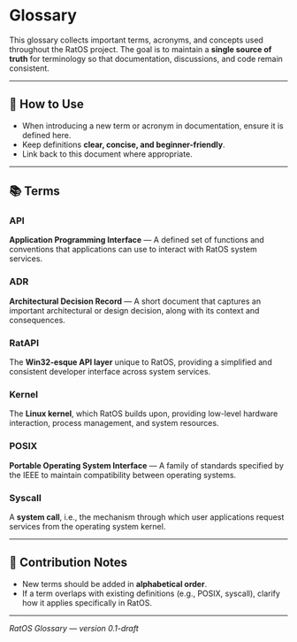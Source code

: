 # Glossary

This glossary collects important terms, acronyms, and concepts used throughout the RatOS project. The goal is to maintain a **single source of truth** for terminology so that documentation, discussions, and code remain consistent.

---

## 📖 How to Use

* When introducing a new term or acronym in documentation, ensure it is defined here.
* Keep definitions **clear, concise, and beginner-friendly**.
* Link back to this document where appropriate.

---

## 📚 Terms

### API

**Application Programming Interface** — A defined set of functions and conventions that applications can use to interact with RatOS system services.

### ADR

**Architectural Decision Record** — A short document that captures an important architectural or design decision, along with its context and consequences.

### RatAPI

The **Win32-esque API layer** unique to RatOS, providing a simplified and consistent developer interface across system services.

### Kernel

The **Linux kernel**, which RatOS builds upon, providing low-level hardware interaction, process management, and system resources.

### POSIX

**Portable Operating System Interface** — A family of standards specified by the IEEE to maintain compatibility between operating systems.

### Syscall

A **system call**, i.e., the mechanism through which user applications request services from the operating system kernel.

---

## 📌 Contribution Notes

* New terms should be added in **alphabetical order**.
* If a term overlaps with existing definitions (e.g., POSIX, syscall), clarify how it applies specifically in RatOS.

---

*RatOS Glossary — version 0.1-draft*